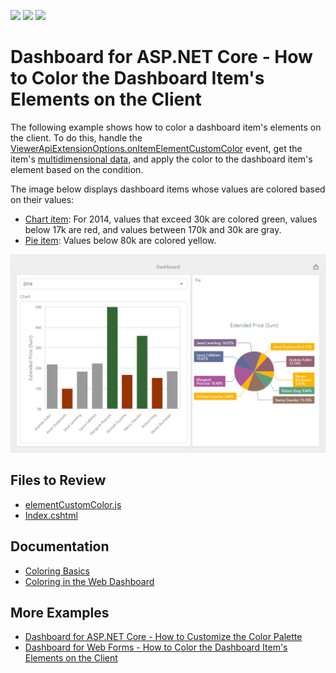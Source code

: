 <!-- default badges list -->
![](https://img.shields.io/endpoint?url=https://codecentral.devexpress.com/api/v1/VersionRange/534186274/22.2.2%2B)
[![](https://img.shields.io/badge/Open_in_DevExpress_Support_Center-FF7200?style=flat-square&logo=DevExpress&logoColor=white)](https://supportcenter.devexpress.com/ticket/details/T1114320)
[![](https://img.shields.io/badge/📖_How_to_use_DevExpress_Examples-e9f6fc?style=flat-square)](https://docs.devexpress.com/GeneralInformation/403183)
<!-- default badges end -->
# Dashboard for ASP.NET Core - How to Color the Dashboard Item's Elements on the Client

The following example shows how to color a dashboard item's elements on the client. To do this, handle the [ViewerApiExtensionOptions.onItemElementCustomColor](https://docs.devexpress.com/Dashboard/js-DevExpress.Dashboard.ViewerApiExtensionOptions?p=netframework#js_devexpress_dashboard_viewerapiextensionoptions_onitemelementcustomcolor) event, get the item's [multidimensional data](https://docs.devexpress.com/Dashboard/403003/web-dashboard/dashboard-control-for-javascript-applications-jquery-knockout-etc/obtain-underlying-and-displayed-data#client-data-structure), and apply the color to the dashboard item's element based on the condition.

The image below displays dashboard items whose values are colored based on their values:

- [Chart item](https://docs.devexpress.com/Dashboard/117159/web-dashboard/create-dashboards-on-the-web/dashboard-item-settings/chart): For 2014, values that exceed 30k are colored green, values below 17k are red, and values between 170k and 30k are gray.
- [Pie item](https://docs.devexpress.com/Dashboard/117162/web-dashboard/create-dashboards-on-the-web/dashboard-item-settings/pies): Values below 80k are colored yellow.

![](dashboard-color-elements.png)

## Files to Review

* [elementCustomColor.js](./CS/AspNetCoreDashboardColoring/wwwroot/js/elementCustomColor.js)
* [Index.cshtml](./CS/AspNetCoreDashboardColoring/Pages/Index.cshtml)


## Documentation

- [Coloring Basics](https://docs.devexpress.com/Dashboard/116915)
- [Coloring in the Web Dashboard](https://docs.devexpress.com/Dashboard/117152)

## More Examples

- [Dashboard for ASP.NET Core - How to Customize the Color Palette](https://github.com/DevExpress-Examples/asp-net-core-dashboard-customize-color-palettes)
- [Dashboard for Web Forms - How to Color the Dashboard Item's Elements on the Client](https://github.com/DevExpress-Examples/web-forms-dashboard-color-dashboard-item-elements)
